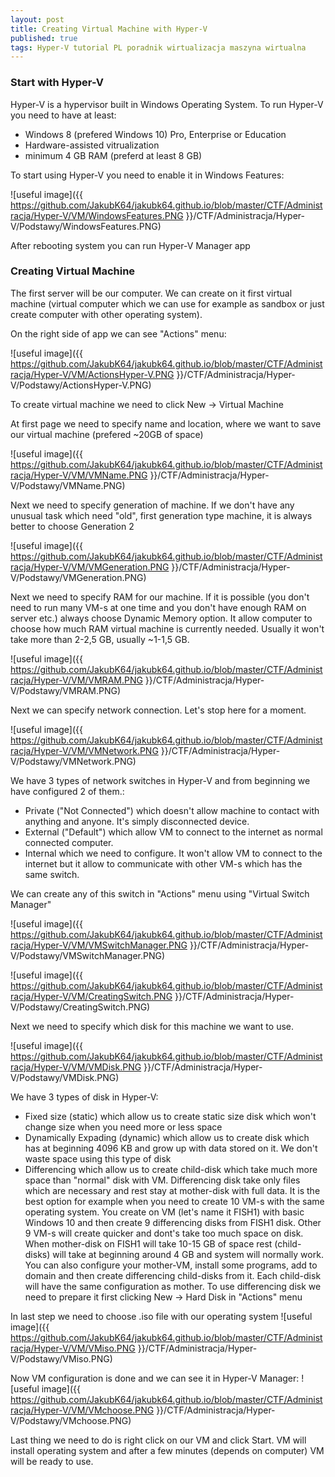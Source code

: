 ```yaml
---
layout: post
title: Creating Virtual Machine with Hyper-V
published: true
tags: Hyper-V tutorial PL poradnik wirtualizacja maszyna wirtualna
---
```


### Start with Hyper-V

Hyper-V is a hypervisor built in Windows Operating System. To run Hyper-V you need to have at least:
- Windows 8 (prefered Windows 10) Pro, Enterprise or Education
- Hardware-assisted vitrualization
- minimum 4 GB RAM (preferd at least 8 GB)

To start using Hyper-V you need to enable it in Windows Features:

![useful image]({{ https://github.com/JakubK64/jakubk64.github.io/blob/master/CTF/Administracja/Hyper-V/VM/WindowsFeatures.PNG }}/CTF/Administracja/Hyper-V/Podstawy/WindowsFeatures.PNG)

After rebooting system you can run Hyper-V Manager app

### Creating Virtual Machine

The first server will be our computer. We can create on it first virtual machine (virtual computer which we can use for example as sandbox or just create computer
with other operating system).

On the right side of app we can see "Actions" menu:

![useful image]({{ https://github.com/JakubK64/jakubk64.github.io/blob/master/CTF/Administracja/Hyper-V/VM/ActionsHyper-V.PNG }}/CTF/Administracja/Hyper-V/Podstawy/ActionsHyper-V.PNG)

To create virtual machine we need to click New -> Virtual Machine

At first page we need to specify name and location, where we want to save our virtual machine (prefered ~20GB of space)

![useful image]({{ https://github.com/JakubK64/jakubk64.github.io/blob/master/CTF/Administracja/Hyper-V/VM/VMName.PNG }}/CTF/Administracja/Hyper-V/Podstawy/VMName.PNG)

Next we need to specify generation of machine. If we don't have any unusual task which need "old", first generation type machine, it is always better to choose Generation 2

![useful image]({{ https://github.com/JakubK64/jakubk64.github.io/blob/master/CTF/Administracja/Hyper-V/VM/VMGeneration.PNG }}/CTF/Administracja/Hyper-V/Podstawy/VMGeneration.PNG)

Next we need to specify RAM for our machine. If it is possible (you don't need to run many VM-s at one time and you don't have enough RAM on server etc.) always choose Dynamic Memory option. It allow computer to choose how much RAM virtual machine is currently needed. Usually it won't take more than 2-2,5 GB, usually ~1-1,5 GB.

![useful image]({{ https://github.com/JakubK64/jakubk64.github.io/blob/master/CTF/Administracja/Hyper-V/VM/VMRAM.PNG }}/CTF/Administracja/Hyper-V/Podstawy/VMRAM.PNG)

Next we can specify network connection. Let's stop here for a moment. 

![useful image]({{ https://github.com/JakubK64/jakubk64.github.io/blob/master/CTF/Administracja/Hyper-V/VM/VMNetwork.PNG }}/CTF/Administracja/Hyper-V/Podstawy/VMNetwork.PNG)

We have 3 types of network switches in Hyper-V and from beginning we have configured 2 of them.:
- Private ("Not Connected") which doesn't allow machine to contact with anything and anyone. It's simply disconnected device.
- External ("Default") which allow VM to connect to the internet as normal connected computer.
- Internal which we need to configure. It won't allow VM to connect to the internet but it allow to communicate with other VM-s which has the same switch.

We can create any of this switch in "Actions" menu using "Virtual Switch Manager"

![useful image]({{ https://github.com/JakubK64/jakubk64.github.io/blob/master/CTF/Administracja/Hyper-V/VM/VMSwitchManager.PNG }}/CTF/Administracja/Hyper-V/Podstawy/VMSwitchManager.PNG)

![useful image]({{ https://github.com/JakubK64/jakubk64.github.io/blob/master/CTF/Administracja/Hyper-V/VM/CreatingSwitch.PNG }}/CTF/Administracja/Hyper-V/Podstawy/CreatingSwitch.PNG)

Next we need to specify which disk for this machine we want to use. 

![useful image]({{ https://github.com/JakubK64/jakubk64.github.io/blob/master/CTF/Administracja/Hyper-V/VM/VMDisk.PNG }}/CTF/Administracja/Hyper-V/Podstawy/VMDisk.PNG)

We have 3 types of disk in Hyper-V:
- Fixed size (static) which allow us to create static size disk which won't change size when you need more or less space
- Dynamically Expading (dynamic) which allow us to create disk which has at beginning 4096 KB and grow up with data stored on it. We don't waste space using this type of disk
- Differencing which allow us to create child-disk which take much more space than "normal" disk with VM. Differencing disk take only files which are necessary and rest stay at mother-disk with full data. It is the best option for example when you need to create 10 VM-s with the same operating system. You create on VM (let's name it FISH1) with basic Windows 10 and then create 9 differencing disks from FISH1 disk. Other 9 VM-s will create quicker and dont's take too much space on disk. When mother-disk on FISH1 will take 10-15 GB of space rest (child-disks) will take at beginning around 4 GB and system will normally work. You can also configure your mother-VM, install some programs, add to domain and then create differencing child-disks from it. Each child-disk will have the same configuration as mother.
  To use differencing disk we need to prepare it first clicking New -> Hard Disk in "Actions" menu 

In last step we need to choose .iso file with our operating system
![useful image]({{ https://github.com/JakubK64/jakubk64.github.io/blob/master/CTF/Administracja/Hyper-V/VM/VMiso.PNG }}/CTF/Administracja/Hyper-V/Podstawy/VMiso.PNG)

Now VM configuration is done and we can see it in Hyper-V Manager:
![useful image]({{ https://github.com/JakubK64/jakubk64.github.io/blob/master/CTF/Administracja/Hyper-V/VM/VMchoose.PNG }}/CTF/Administracja/Hyper-V/Podstawy/VMchoose.PNG)

Last thing we need to do is right click on our VM and click Start. VM will install operating system and after a few minutes (depends on computer) VM will be ready to use.



																																	